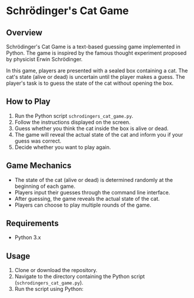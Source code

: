 # Schrödinger's Cat Game

## Overview
Schrödinger's Cat Game is a text-based guessing game implemented in Python. The game is inspired by the famous thought experiment proposed by physicist Erwin Schrödinger.

In this game, players are presented with a sealed box containing a cat. The cat's state (alive or dead) is uncertain until the player makes a guess. The player's task is to guess the state of the cat without opening the box.

## How to Play
1. Run the Python script `schrodingers_cat_game.py`.
2. Follow the instructions displayed on the screen.
3. Guess whether you think the cat inside the box is alive or dead.
4. The game will reveal the actual state of the cat and inform you if your guess was correct.
5. Decide whether you want to play again.

## Game Mechanics
- The state of the cat (alive or dead) is determined randomly at the beginning of each game.
- Players input their guesses through the command line interface.
- After guessing, the game reveals the actual state of the cat.
- Players can choose to play multiple rounds of the game.

## Requirements
- Python 3.x

## Usage
1. Clone or download the repository.
2. Navigate to the directory containing the Python script (`schrodingers_cat_game.py`).
3. Run the script using Python:
